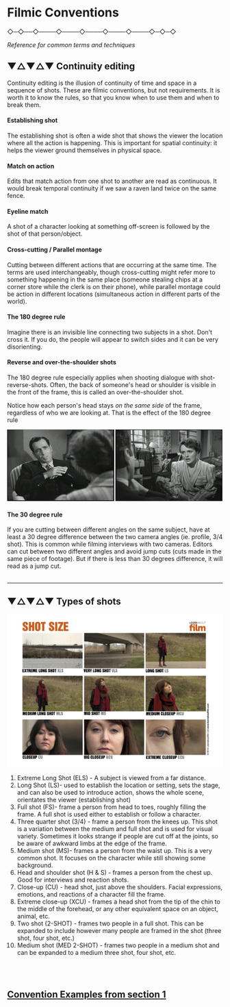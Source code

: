 
# Filmic Conventions


 ◇─◇──◇────◇────◇────◇────◇────◇─◇─◇
<br />

*Reference for common terms and techniques*

## ▼△▼△▼ Continuity editing

Continuity editing is the illusion of continuity of time and space in a sequence of shots. These are filmic conventions, but not requirements. It is worth it to know the rules, so that you know when to use them and when to break them.

#### Establishing shot

The establishing shot is often a wide shot that shows the viewer the location where all the action is happening. This is important for spatial continuity: it helps the viewer ground themselves in physical space.

#### Match on action

Edits that match action from one shot to another are read as continuous. It would break temporal continuity if we saw a raven land twice on the same fence.

#### Eyeline match

A shot of a character looking at something off-screen is followed by the shot of that person/object.

#### Cross-cutting / Parallel montage

Cutting between different actions that are occurring at the same time. The terms are used interchangeably, though cross-cutting might refer more to something happening in the same place (someone stealing chips at a corner store while the clerk is on their phone), while parallel montage could be action in different locations (simultaneous action in different parts of the world).

#### The 180 degree rule

Imagine there is an invisible line connecting two subjects in a shot. Don't cross it. If you do, the people will appear to switch sides and it can be very disorienting.

#### Reverse and over-the-shoulder shots

The 180 degree rule especially applies when shooting dialogue with shot-reverse-shots. Often, the back of someone's head or shoulder is visible in the front of the frame, this is called an over-the-shoulder shot.

Notice how each person's head stays *on the same side* of the frame, regardless of who we are looking at. That is the effect of the 180 degree rule

![shot-reverse-shot](assets/shot-reverse-shot.jpg)

#### The 30 degree rule

If you are cutting between different angles on the same subject, have at least a 30 degree difference between the two camera angles (ie. profile, 3/4 shot). This is common while filming interviews with two cameras. Editors can cut between two different angles and avoid jump cuts (cuts made in the same piece of footage). But if there is less than 30 degrees difference, it will read as a jump cut.
<br>
<br>


---

## ▼△▼△▼ Types of shots

![Variety of shot framing](assets/SHOTSIZE.jpg)

1. Extreme Long Shot (ELS) - A subject is viewed from a far distance.
2. Long Shot (LS)- used to establish the location or setting, sets the stage, and
can also be used to introduce action, shows the whole scene, orientates the
viewer (establishing shot)
3. Full shot (FS)- frame a person from head to toes, roughly filling the frame.
A full shot is used either to establish or follow a character.
4. Three quarter shot (3/4) - frame a person from the knees up. This shot is a
variation between the medium and full shot and is used for visual variety. Sometimes it looks strange if people are cut off at the joints, so be aware of awkward limbs at the edge of the frame.
5. Medium shot (MS)- frames a person from the waist up. This is a very common shot. It focuses on the character while still showing some background.
6. Head and shoulder shot (H & S) - frames a person from the chest up. Good for interviews and reaction shots.
7. Close-up (CU) - head shot, just above the shoulders. Facial expressions, emotions, and reactions of a character fill the frame.
8. Extreme close-up (XCU) - frames a head shot from the tip of the chin to the
middle of the forehead, or any other equivalent space on an object, animal, etc.
9. Two shot (2-SHOT) - frames two people in a full shot. This can be expanded
to include however many people are framed in the shot (three shot, four shot,
etc.)
10. Medium shot (MED 2-SHOT) - frames two people in a medium shot and can
be expanded to a medium three shot, four shot, etc.
<br>
<br>

[Convention Examples from section 1](02e_ConventionExamples)
---
